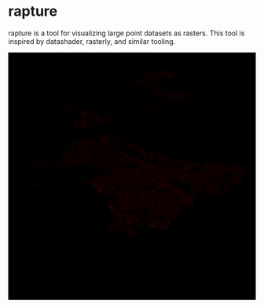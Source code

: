 # rapture

rapture is a tool for visualizing large point datasets as rasters. This tool is inspired by datashader, rasterly, and similar tooling.

![](docs/pts.png)